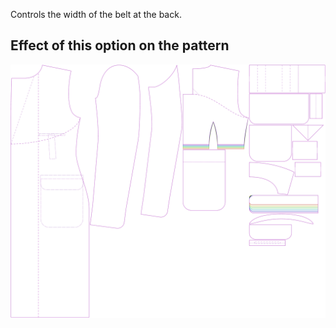 Controls the width of the belt at the back.

## Effect of this option on the pattern

![This image shows the effect of this option by superimposing several variants that have a different value for this option](carlton_beltwidth_sample.svg "Effect of this option on the pattern")
